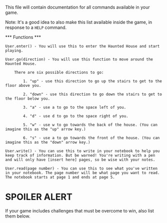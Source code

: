 This file will contain documentation for all commands available in your game.

Note:  It's a good idea to also make this list available inside the game, in response to a `HELP` command.

*** Functions ***

    User.enter() - You will use this to enter the Haunted House and start playing.

    User.go(direction) - You will use this function to move around the Haunted House. 
        
        There are six possible directions to go:
            
            1. "up" - use this direction to go up the stairs to get to the floor above you.

            2. "down" - use this direction to go down the stairs to get to the floor below you.

            3. "a" - use a to go to the space left of you. 

            4. "d" - use d to go to the space right of you.

            5. "w" - use w to go towards the back of the house. (You can imagine this as the "up" arrow key.)

            6. "s" - use a to go towards the front of the house. (You can imagine this as the "down" arrow key.)
    
    User.write() - You can use this to write in your notebook to help you keep track of information. But be warned! You're writing with a pen and will only have [insert here] pages, so be wise with your notes.

    User.read(page number) - You can use this to see what you've written in your notebook. The page number will be what page you want to read. The notebook starts at page 1 and ends at page 5.

    
            



# SPOILER ALERT

If your game includes challenges that must be overcome to win, also list them below.

